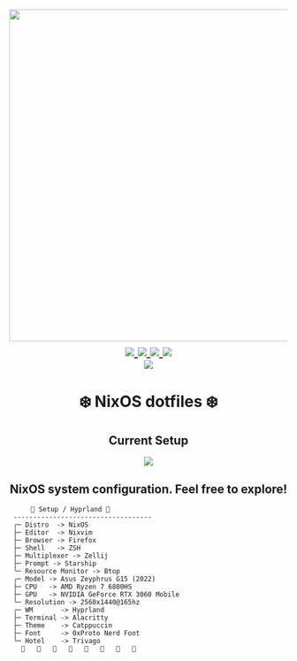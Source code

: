 <h1 align="center">
<a href='#'><img src="https://raw.githubusercontent.com/catppuccin/catppuccin/main/assets/palette/macchiato.png" width="600px"/></a>
  <br>
  <div>
    <a href="https://github.com/redyf/nixdots/issues">
        <img src="https://img.shields.io/github/issues/anubhavuniyal/flakenix?color=fab387&labelColor=303446&style=for-the-badge">
    </a>
    <a href="https://github.com/redyf/nixdots/stargazers">
        <img src="https://img.shields.io/github/stars/anubhavuniyal/flakenix?color=ca9ee6&labelColor=303446&style=for-the-badge">
    </a>
    <a href="https://github.com/redyf/nixdots">
        <img src="https://img.shields.io/github/repo-size/anubhavuniyal/flakenix?color=ea999c&labelColor=303446&style=for-the-badge">
    </a>
    <a href="https://github.com/redyf/nixdots/LICENSE">
        <img src="https://img.shields.io/static/v1.svg?style=for-the-badge&label=License&message=MIT&logoColor=ca9ee6&colorA=313244&colorB=cba6f7"/>
    </a>
    <br>
    </div>
        <img href="https://builtwithnix.org" src="https://builtwithnix.org/badge.svg"/>
   </h1>

<div align="center">
<h1>
❄️ NixOS dotfiles ❄️
</h1>
<h2>
Current Setup
</h2>
<img src=https://github.com/anubhavuniyal/flakenix/blob/main/current_setup.png?raw=true">
</div>
<h2 align="center">NixOS system configuration. Feel free to explore!</h2>

```mint
⠀⠀   🌸 Setup / Hyprland 🌸
 -----------------------------------
 ╭─ Distro  -> NixOS
 ├─ Editor  -> Nixvim
 ├─ Browser -> Firefox
 ├─ Shell   -> ZSH
 ├─ Multiplexer -> Zellij
 ├─ Prompt -> Starship
 ╰─ Resource Monitor -> Btop
 ╭─ Model -> Asus Zeyphrus G15 (2022)
 ├─ CPU   -> AMD Ryzen 7 6800HS
 ├─ GPU   -> NVIDIA GeForce RTX 3060 Mobile
 ╰─ Resolution -> 2560x1440@165hz
 ╭─ WM       -> Hyprland
 ├─ Terminal -> Alacritty
 ├─ Theme    -> Catppuccin
 ├─ Font     -> 0xProto Nerd Font
 ╰─ Hotel    -> Trivago
                        
```
